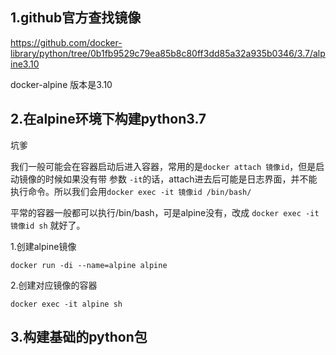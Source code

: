 ## 1.github官方查找镜像

https://github.com/docker-library/python/tree/0b1fb9529c79ea85b8c80ff3dd85a32a935b0346/3.7/alpine3.10

docker-alpine 版本是3.10

## 2.在alpine环境下构建python3.7

坑爹

我们一般可能会在容器启动后进入容器，常用的是`docker attach 镜像id`，但是启动镜像的时候如果没有带 参数 `-it`的话，attach进去后可能是日志界面，并不能执行命令。所以我们会用`docker exec -it 镜像id /bin/bash/`

平常的容器一般都可以执行/bin/bash，可是alpine没有，改成 `docker exec -it 镜像id sh` 就好了。

1.创建alpine镜像

```
docker run -di --name=alpine alpine
```

2.创建对应镜像的容器

```
docker exec -it alpine sh
```

## 3.构建基础的python包

